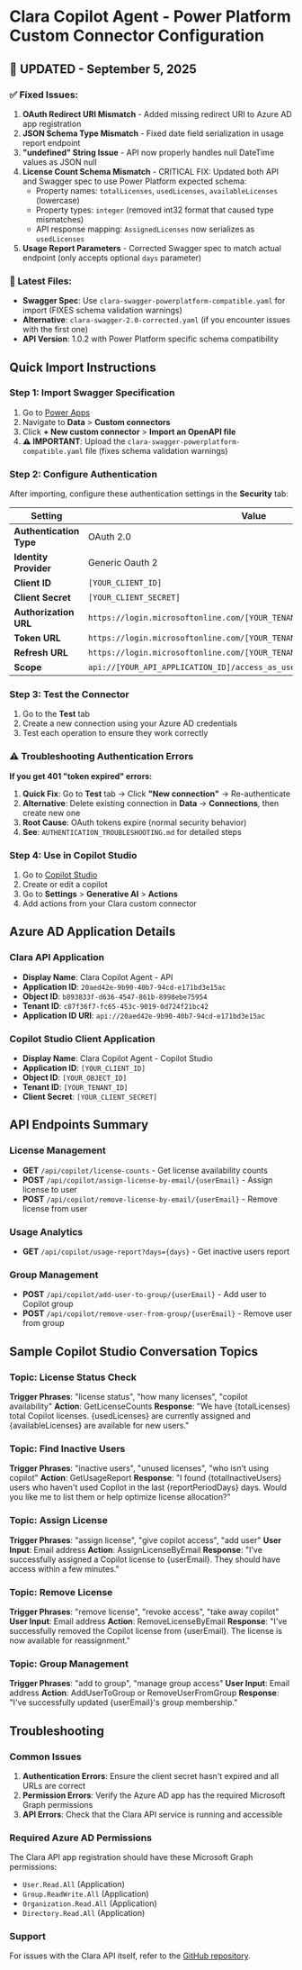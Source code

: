 # Clara Copilot Agent - Power Platform Custom Connector Configuration

## 🎉 UPDATED - September 5, 2025

### ✅ Fixed Issues:
1. **OAuth Redirect URI Mismatch** - Added missing redirect URI to Azure AD app registration
2. **JSON Schema Type Mismatch** - Fixed date field serialization in usage report endpoint  
3. **"undefined" String Issue** - API now properly handles null DateTime values as JSON null
4. **License Count Schema Mismatch** - CRITICAL FIX: Updated both API and Swagger spec to use Power Platform expected schema:
   - Property names: `totalLicenses`, `usedLicenses`, `availableLicenses` (lowercase)
   - Property types: `integer` (removed int32 format that caused type mismatches)
   - API response mapping: `AssignedLicenses` now serializes as `usedLicenses`
5. **Usage Report Parameters** - Corrected Swagger spec to match actual endpoint (only accepts optional `days` parameter)

### 📂 Latest Files:
- **Swagger Spec**: Use `clara-swagger-powerplatform-compatible.yaml` for import (FIXES schema validation warnings)
- **Alternative**: `clara-swagger-2.0-corrected.yaml` (if you encounter issues with the first one)
- **API Version**: 1.0.2 with Power Platform specific schema compatibility

## Quick Import Instructions

### Step 1: Import Swagger Specification
1. Go to [Power Apps](https://make.powerapps.com)
2. Navigate to **Data** > **Custom connectors**
3. Click **+ New custom connector** > **Import an OpenAPI file**
4. **⚠️ IMPORTANT**: Upload the `clara-swagger-powerplatform-compatible.yaml` file (fixes schema validation warnings)

### Step 2: Configure Authentication
After importing, configure these authentication settings in the **Security** tab:

| Setting | Value |
|---------|--------|
| **Authentication Type** | OAuth 2.0 |
| **Identity Provider** | Generic Oauth 2 |
| **Client ID** | `[YOUR_CLIENT_ID]` |
| **Client Secret** | `[YOUR_CLIENT_SECRET]` |
| **Authorization URL** | `https://login.microsoftonline.com/[YOUR_TENANT_ID]/oauth2/v2.0/authorize` |
| **Token URL** | `https://login.microsoftonline.com/[YOUR_TENANT_ID]/oauth2/v2.0/token` |
| **Refresh URL** | `https://login.microsoftonline.com/[YOUR_TENANT_ID]/oauth2/v2.0/token` |
| **Scope** | `api://[YOUR_API_APPLICATION_ID]/access_as_user` |

### Step 3: Test the Connector
1. Go to the **Test** tab
2. Create a new connection using your Azure AD credentials
3. Test each operation to ensure they work correctly

### ⚠️ Troubleshooting Authentication Errors

**If you get 401 "token expired" errors:**

1. **Quick Fix**: Go to **Test** tab → Click **"New connection"** → Re-authenticate
2. **Alternative**: Delete existing connection in **Data** → **Connections**, then create new one
3. **Root Cause**: OAuth tokens expire (normal security behavior)
4. **See**: `AUTHENTICATION_TROUBLESHOOTING.md` for detailed steps

### Step 4: Use in Copilot Studio
1. Go to [Copilot Studio](https://copilotstudio.microsoft.com)
2. Create or edit a copilot
3. Go to **Settings** > **Generative AI** > **Actions**
4. Add actions from your Clara custom connector

## Azure AD Application Details

### Clara API Application
- **Display Name**: Clara Copilot Agent - API
- **Application ID**: `20aed42e-9b90-40b7-94cd-e171bd3e15ac`
- **Object ID**: `b893833f-d636-4547-861b-8998ebe75954`
- **Tenant ID**: `c87f36f7-fc65-453c-9019-0d724f21bc42`
- **Application ID URI**: `api://20aed42e-9b90-40b7-94cd-e171bd3e15ac`

### Copilot Studio Client Application
- **Display Name**: Clara Copilot Agent - Copilot Studio
- **Application ID**: `[YOUR_CLIENT_ID]`
- **Object ID**: `[YOUR_OBJECT_ID]`
- **Tenant ID**: `[YOUR_TENANT_ID]`
- **Client Secret**: `[YOUR_CLIENT_SECRET]`

## API Endpoints Summary

### License Management
- **GET** `/api/copilot/license-counts` - Get license availability counts
- **POST** `/api/copilot/assign-license-by-email/{userEmail}` - Assign license to user
- **POST** `/api/copilot/remove-license-by-email/{userEmail}` - Remove license from user

### Usage Analytics
- **GET** `/api/copilot/usage-report?days={days}` - Get inactive users report

### Group Management
- **POST** `/api/copilot/add-user-to-group/{userEmail}` - Add user to Copilot group
- **POST** `/api/copilot/remove-user-from-group/{userEmail}` - Remove user from group

## Sample Copilot Studio Conversation Topics

### Topic: License Status Check
**Trigger Phrases**: "license status", "how many licenses", "copilot availability"
**Action**: GetLicenseCounts
**Response**: "We have {totalLicenses} total Copilot licenses. {usedLicenses} are currently assigned and {availableLicenses} are available for new users."

### Topic: Find Inactive Users
**Trigger Phrases**: "inactive users", "unused licenses", "who isn't using copilot"
**Action**: GetUsageReport
**Response**: "I found {totalInactiveUsers} users who haven't used Copilot in the last {reportPeriodDays} days. Would you like me to list them or help optimize license allocation?"

### Topic: Assign License
**Trigger Phrases**: "assign license", "give copilot access", "add user"
**User Input**: Email address
**Action**: AssignLicenseByEmail
**Response**: "I've successfully assigned a Copilot license to {userEmail}. They should have access within a few minutes."

### Topic: Remove License
**Trigger Phrases**: "remove license", "revoke access", "take away copilot"
**User Input**: Email address
**Action**: RemoveLicenseByEmail
**Response**: "I've successfully removed the Copilot license from {userEmail}. The license is now available for reassignment."

### Topic: Group Management
**Trigger Phrases**: "add to group", "manage group access"
**User Input**: Email address
**Action**: AddUserToGroup or RemoveUserFromGroup
**Response**: "I've successfully updated {userEmail}'s group membership."

## Troubleshooting

### Common Issues
1. **Authentication Errors**: Ensure the client secret hasn't expired and all URLs are correct
2. **Permission Errors**: Verify the Azure AD app has the required Microsoft Graph permissions
3. **API Errors**: Check that the Clara API service is running and accessible

### Required Azure AD Permissions
The Clara API app registration should have these Microsoft Graph permissions:
- `User.Read.All` (Application)
- `Group.ReadWrite.All` (Application)
- `Organization.Read.All` (Application)
- `Directory.Read.All` (Application)

### Support
For issues with the Clara API itself, refer to the [GitHub repository](https://github.com/luishdemetrio/clara-copilot-agent).
